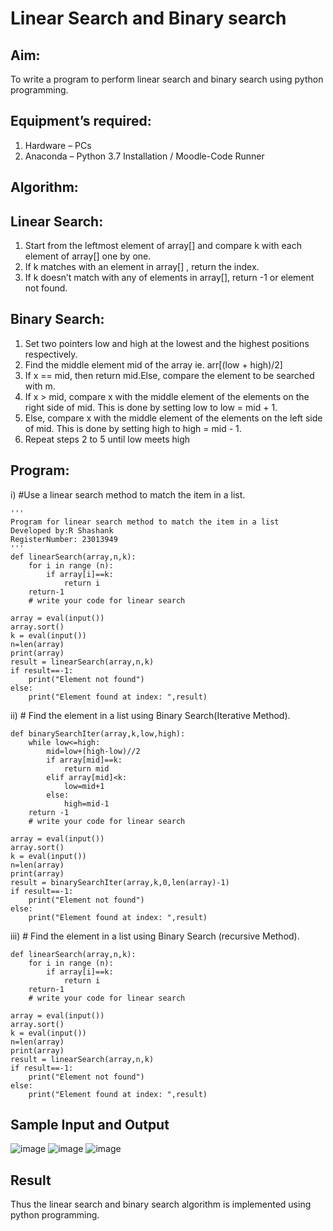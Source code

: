 # Linear Search and Binary search
## Aim:
To write a program to perform linear search and binary search using python programming.
## Equipment’s required:
1.	Hardware – PCs
2.	Anaconda – Python 3.7 Installation / Moodle-Code Runner
## Algorithm:
## Linear Search:
1.	Start from the leftmost element of array[] and compare k with each element of array[] one by one.
2.	If k matches with an element in array[] , return the index.
3.	If k doesn’t match with any of elements in array[], return -1 or element not found.
## Binary Search:
1.	Set two pointers low and high at the lowest and the highest positions respectively.
2.	Find the middle element mid of the array ie. arr[(low + high)/2]
3.	If x == mid, then return mid.Else, compare the element to be searched with m.
4.	If x > mid, compare x with the middle element of the elements on the right side of mid. This is done by setting low to low = mid + 1.
5.	Else, compare x with the middle element of the elements on the left side of mid. This is done by setting high to high = mid - 1.
6.	Repeat steps 2 to 5 until low meets high
## Program:
i)	#Use a linear search method to match the item in a list.
```
''' 
Program for linear search method to match the item in a list
Developed by:R Shashank
RegisterNumber: 23013949
'''
def linearSearch(array,n,k):
    for i in range (n):
        if array[i]==k:
            return i
    return-1
    # write your code for linear search
    
array = eval(input())
array.sort()
k = eval(input())
n=len(array)
print(array)
result = linearSearch(array,n,k)
if result==-1:
    print("Element not found")
else:
    print("Element found at index: ",result)

```
ii)	# Find the element in a list using Binary Search(Iterative Method).
```
def binarySearchIter(array,k,low,high):
    while low<=high:
        mid=low+(high-low)//2
        if array[mid]==k:
            return mid
        elif array[mid]<k:
            low=mid+1
        else:
            high=mid-1
    return -1
    # write your code for linear search
    
array = eval(input())
array.sort()
k = eval(input())
n=len(array)
print(array)
result = binarySearchIter(array,k,0,len(array)-1)
if result==-1:
    print("Element not found")
else:
    print("Element found at index: ",result)
```
iii)	# Find the element in a list using Binary Search (recursive Method).
```
def linearSearch(array,n,k):
    for i in range (n):
        if array[i]==k:
            return i
    return-1
    # write your code for linear search
    
array = eval(input())
array.sort()
k = eval(input())
n=len(array)
print(array)
result = linearSearch(array,n,k)
if result==-1:
    print("Element not found")
else:
    print("Element found at index: ",result)
```
## Sample Input and Output
![image](https://github.com/Shashank2006offl/Search-Algorithm/assets/147140026/ee190d24-e35d-4c23-aa4f-388546595f86)
![image](https://github.com/Shashank2006offl/Search-Algorithm/assets/147140026/97ffe867-4769-4a6b-9567-b93c17513831)
![image](https://github.com/Shashank2006offl/Search-Algorithm/assets/147140026/7d62fe26-9e3d-4107-8f49-bf59c15a658a)

## Result
Thus the linear search and binary search algorithm is implemented using python programming.
